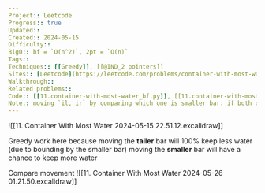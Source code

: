 ```yaml
---
Project:: Leetcode
Progress:: true
Updated:: 
Created:: 2024-05-15
Difficulty:: 
BigO:: bf = `O(n^2)`, 2pt = `O(n)`
Tags:: 
Techniques:: [[Greedy]], [[@IND_2 pointers]]
Sites:: [Leetcode](https://leetcode.com/problems/container-with-most-water/description/)
Walkthrough:: 
Related problems:: 
Code:: [[11.container-with-most-water_bf.py]], [[11.container-with-most-water_greedy.py]]
Note:: moving `il, ir` by comparing which one is smaller bar. if both of them are equal, choose which one you want.
---
```


![[11. Container With Most Water 2024-05-15 22.51.12.excalidraw]]


Greedy work here because
	moving the **taller** bar will 100% keep less water (due to bounding by the smaller bar)
	moving the **smaller** bar will have a chance to keep more water

Compare movement
![[11. Container With Most Water 2024-05-26 01.21.50.excalidraw]]
